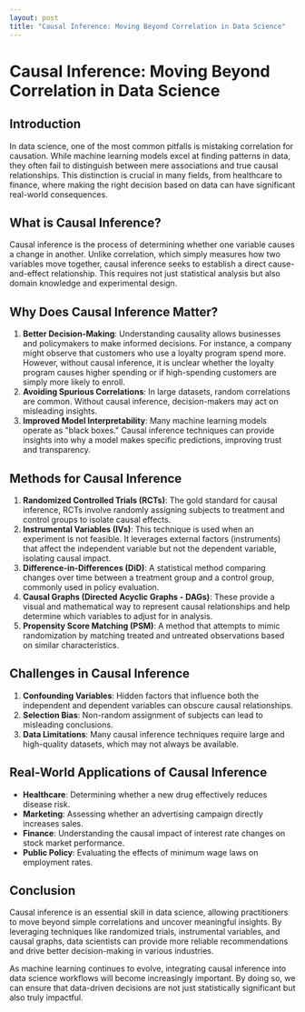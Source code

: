 ```yaml
---
layout: post
title: "Causal Inference: Moving Beyond Correlation in Data Science"
---
```


# Causal Inference: Moving Beyond Correlation in Data Science

## Introduction

In data science, one of the most common pitfalls is mistaking correlation for causation. While machine learning models excel at finding patterns in data, they often fail to distinguish between mere associations and true causal relationships. This distinction is crucial in many fields, from healthcare to finance, where making the right decision based on data can have significant real-world consequences.

## What is Causal Inference?

Causal inference is the process of determining whether one variable causes a change in another. Unlike correlation, which simply measures how two variables move together, causal inference seeks to establish a direct cause-and-effect relationship. This requires not just statistical analysis but also domain knowledge and experimental design.

## Why Does Causal Inference Matter?

1. **Better Decision-Making**: Understanding causality allows businesses and policymakers to make informed decisions. For instance, a company might observe that customers who use a loyalty program spend more. However, without causal inference, it is unclear whether the loyalty program causes higher spending or if high-spending customers are simply more likely to enroll.
2. **Avoiding Spurious Correlations**: In large datasets, random correlations are common. Without causal inference, decision-makers may act on misleading insights.
3. **Improved Model Interpretability**: Many machine learning models operate as "black boxes." Causal inference techniques can provide insights into why a model makes specific predictions, improving trust and transparency.

## Methods for Causal Inference

1. **Randomized Controlled Trials (RCTs)**: The gold standard for causal inference, RCTs involve randomly assigning subjects to treatment and control groups to isolate causal effects.
2. **Instrumental Variables (IVs)**: This technique is used when an experiment is not feasible. It leverages external factors (instruments) that affect the independent variable but not the dependent variable, isolating causal impact.
3. **Difference-in-Differences (DiD)**: A statistical method comparing changes over time between a treatment group and a control group, commonly used in policy evaluation.
4. **Causal Graphs (Directed Acyclic Graphs - DAGs)**: These provide a visual and mathematical way to represent causal relationships and help determine which variables to adjust for in analysis.
5. **Propensity Score Matching (PSM)**: A method that attempts to mimic randomization by matching treated and untreated observations based on similar characteristics.

## Challenges in Causal Inference

1. **Confounding Variables**: Hidden factors that influence both the independent and dependent variables can obscure causal relationships.
2. **Selection Bias**: Non-random assignment of subjects can lead to misleading conclusions.
3. **Data Limitations**: Many causal inference techniques require large and high-quality datasets, which may not always be available.

## Real-World Applications of Causal Inference

- **Healthcare**: Determining whether a new drug effectively reduces disease risk.
- **Marketing**: Assessing whether an advertising campaign directly increases sales.
- **Finance**: Understanding the causal impact of interest rate changes on stock market performance.
- **Public Policy**: Evaluating the effects of minimum wage laws on employment rates.

## Conclusion

Causal inference is an essential skill in data science, allowing practitioners to move beyond simple correlations and uncover meaningful insights. By leveraging techniques like randomized trials, instrumental variables, and causal graphs, data scientists can provide more reliable recommendations and drive better decision-making in various industries.

As machine learning continues to evolve, integrating causal inference into data science workflows will become increasingly important. By doing so, we can ensure that data-driven decisions are not just statistically significant but also truly impactful.
